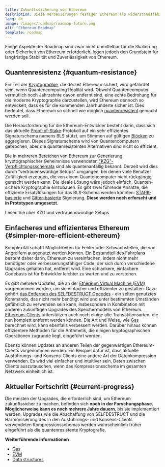 ```yaml
---
title: Zukunftssicherung von Ethereum
description: Diese Verbesserungen festigen Ethereum als widerstandsfähige und dezentrale Grundlage für die ungewisse Zukunft.
lang: de
image: /images/roadmap/roadmap-future.png
alt: "Ethereum-Roadmap"
template: roadmap
---
```


Einige Aspekte der Roadmap sind zwar nicht unmittelbar für die Skalierung oder Sicherheit von Ethereum erforderlich, legen jedoch den Grundstein für langfristige Stabilität und Zuverlässigkeit von Ethereum.

## Quantenresistenz {#quantum-resistance}

Ein Teil der [Kryptographie](/glossary/#cryptography), die derzeit Ethereum sichert, wird gefährdet sein, wenn Quantencomputing Realität wird. Obwohl Quantencomputer vermutlich noch Jahrzehnte davon entfernt sind, eine echte Bedrohung für die moderne Kryptographie darzustellen, wird Ethereum dennoch so entwickelt, dass es für die kommenden Jahrhunderte sicher ist. Dies bedeutet, dass Ethereum so schnell wie möglich [quantenresistent](https://consensys.net/blog/developers/how-will-quantum-supremacy-affect-blockchain/) gemacht werden soll.

Die Herausforderung für die Ethereum-Entwickler besteht darin, dass sich das aktuelle [Proof-of-Stake](/glossary/#pos)-Protokoll auf ein sehr effizientes Signaturschema namens BLS stützt, um Stimmen auf gültigen [Blöcken](/glossary/#block) zu aggregieren. Dieses Signaturschema wird von Quantencomputern gebrochen, aber die quantenresistenten Alternativen sind nicht so effizient.

Die in mehreren Bereichen von Ethereum zur Generierung kryptographischer Geheimnisse verwendeten ["KZG"-Verpflichtungsschemata](/roadmap/danksharding/#what-is-kzg) sind als quantenanfällig bekannt. Derzeit wird dies durch "vertrauenswürdige Setups" umgangen, bei denen viele Benutzer Zufälligkeit erzeugen, die von einem Quantencomputer nicht rückgängig gemacht werden kann. Die ideale Lösung wäre jedoch einfach, Quanten-sichere Kryptographie einzubauen. Es gibt zwei führende Ansätze, die effiziente Ersatzlösungen für das BLS-Schema werden könnten: [STARK-basierte](https://hackmd.io/@vbuterin/stark_aggregation) und [Gitter-basierte](https://medium.com/asecuritysite-when-bob-met-alice/so-what-is-lattice-encryption-326ac66e3175) Signierung. **Diese werden noch erforscht und in Prototypen umgesetzt**.

<ButtonLink variant="outline-color" href="/roadmap/danksharding#what-is-kzg"> Lesen Sie über KZG und vertrauenswürdige Setups</ButtonLink>

## Einfacheres und effizienteres Ethereum {#simpler-more-efficient-ethereum}

Komplexität schafft Möglichkeiten für Fehler oder Schwachstellen, die von Angreifern ausgenutzt werden können. Ein Bestandteil des Fahrplans besteht daher darin, Ethereum zu vereinfachen, indem nicht mehr benötigter oder verbesserungsfähiger Code, der sich durch verschiedene Upgrades gehalten hat, entfernt wird. Eine schlankere, einfachere Codebasis ist für Entwickler leichter zu warten und zu verstehen.

Es gibt mehrere Updates, die an der [Ethereum Virtual Machine (EVM)](/developers/docs/evm) vorgenommen werden, um sie einfacher und effizienter zu gestalten. Dazu gehört [das Entfernen des SELFDESTRUCT Opcodes](https://hackmd.io/@vbuterin/selfdestruct) - ein selten genutztes Kommando, das nicht mehr benötigt wird und unter bestimmten Umständen gefährlich zu verwenden sein kann, insbesondere in Kombination mit anderen zukünftigen Upgrades des Speichermodells von Ethereum. [Ethereum-Clients](/glossary/#consensus-client) unterstützen auch noch einige alte Transaktionsarten, die nun komplett entfernt werden können. Die Art und Weise, wie [Gas](/glossary/#gas) berechnet wird, kann ebenfalls verbessert werden. Darüber hinaus können effizientere Methoden für die Arithmetik, die einigen kryptographischen Operationen zugrunde liegt, eingeführt werden.

Ebenso können Updates an anderen Teilen der gegenwärtigen Ethereum-Clients vorgenommen werden. Ein Beispiel dafür ist, dass aktuelle Ausführungs- und Konsens-Clients eine andere Art der Datenkompression verwenden. Es wird viel einfacher und intuitiver sein, Daten zwischen Clients auszutauschen, wenn das Kompressionsschema im gesamten Netzwerk einheitlich ist.

## Aktueller Fortschritt {#current-progress}

Die meisten der Upgrades, die erforderlich sind, um Ethereum zukunftssicher zu machen, befinden sich **noch in der Forschungsphase. Möglicherweise kann es noch mehrere Jahre dauern**, bis sie implementiert werden. Upgrades wie die Abschaffung von SELFDESTRUCT und die Harmonisierung des in den Ausführungs- und Konsens-Clients verwendeten Kompressionsschemas werden wahrscheinlich früher eingeführt als die quantenresistente Kryptografie.

**Weiterführende Informationen**

- [Gas](/developers/docs/gas)
- [EVM](/developers/docs/evm)
- [Data structures](/developers/docs/data-structures-and-encoding)

